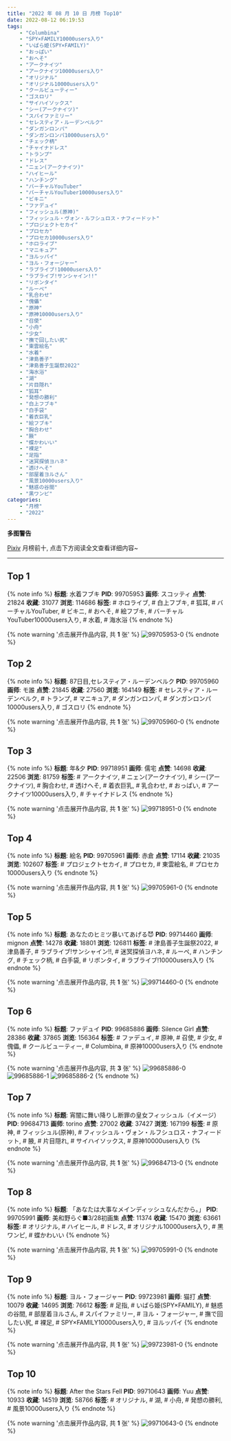 ```yaml
---
title: "2022 年 08 月 10 日 月榜 Top10"
date: 2022-08-12 06:19:53
tags:
    - "Columbina"
    - "SPY×FAMILY10000users入り"
    - "いばら姫(SPY×FAMILY)"
    - "おっぱい"
    - "おへそ"
    - "アークナイツ"
    - "アークナイツ10000users入り"
    - "オリジナル"
    - "オリジナル10000users入り"
    - "クールビューティー"
    - "ゴスロリ"
    - "サイハイソックス"
    - "シー(アークナイツ)"
    - "スパイファミリー"
    - "セレスティア・ルーデンベルク"
    - "ダンガンロンパ"
    - "ダンガンロンパ10000users入り"
    - "チェック柄"
    - "チャイナドレス"
    - "トランプ"
    - "ドレス"
    - "ニェン(アークナイツ)"
    - "ハイヒール"
    - "ハンチング"
    - "バーチャルYouTuber"
    - "バーチャルYouTuber10000users入り"
    - "ビキニ"
    - "ファデュイ"
    - "フィッシュル(原神)"
    - "フィッシュル・ヴォン・ルフシュロス・ナフィードット"
    - "プロジェクトセカイ"
    - "プロセカ"
    - "プロセカ10000users入り"
    - "ホロライブ"
    - "マニキュア"
    - "ヨルッパイ"
    - "ヨル・フォージャー"
    - "ラブライブ!10000users入り"
    - "ラブライブ!サンシャイン!!"
    - "リボンタイ"
    - "ルーペ"
    - "乳合わせ"
    - "傀儡"
    - "原神"
    - "原神10000users入り"
    - "召使"
    - "小舟"
    - "少女"
    - "撫で回したい尻"
    - "東雲絵名"
    - "水着"
    - "津島善子"
    - "津島善子生誕祭2022"
    - "海水浴"
    - "湖"
    - "片目隠れ"
    - "狐耳"
    - "発想の勝利"
    - "白上フブキ"
    - "白手袋"
    - "着衣巨乳"
    - "絵フブキ"
    - "胸合わせ"
    - "腋"
    - "蝶かわいい"
    - "裸足"
    - "足指"
    - "迷冥探偵ヨハネ"
    - "透けへそ"
    - "部屋着ヨルさん"
    - "風景10000users入り"
    - "魅惑の谷間"
    - "黒ワンピ"
categories:
    - "月榜"
    - "2022"
---
```


<i class="fa fa-triangle-exclamation"></i>**多图警告**<i class="fa fa-triangle-exclamation"></i>

[Pixiv](https://www.pixiv.net/) 月榜前十, 点击下方阅读全文查看详细内容~

<!-- more -->

---

## Top 1

{% note info %}
**标题**: 水着フブキ
**PID**: 99705953 **画师**: スコッティ
**点赞**: 21824 **收藏**: 31077 **浏览**: 114686
**标签**: # ホロライブ, # 白上フブキ, # 狐耳, # バーチャルYouTuber, # ビキニ, # おへそ, # 絵フブキ, # バーチャルYouTuber10000users入り, # 水着, # 海水浴
{% endnote %}

{% note warning '点击展开作品内容, 共 **1** 张' %}
![99705953-0](https://i.pixiv.re/img-original/img/2022/07/14/00/00/08/99705953_p0.jpg)
{% endnote %}

## Top 2

{% note info %}
**标题**: 87日目,セレスティア・ルーデンベルク
**PID**: 99705960 **画师**: モ誰
**点赞**: 21845 **收藏**: 27560 **浏览**: 164149
**标签**: # セレスティア・ルーデンベルク, # トランプ, # マニキュア, # ダンガンロンパ, # ダンガンロンパ10000users入り, # ゴスロリ
{% endnote %}

{% note warning '点击展开作品内容, 共 **1** 张' %}
![99705960-0](https://i.pixiv.re/img-original/img/2022/07/14/00/00/09/99705960_p0.jpg)
{% endnote %}

## Top 3

{% note info %}
**标题**: 年&夕
**PID**: 99718951 **画师**: 儒宅
**点赞**: 14698 **收藏**: 22506 **浏览**: 81759
**标签**: # アークナイツ, # ニェン(アークナイツ), # シー(アークナイツ), # 胸合わせ, # 透けへそ, # 着衣巨乳, # 乳合わせ, # おっぱい, # アークナイツ10000users入り, # チャイナドレス
{% endnote %}

{% note warning '点击展开作品内容, 共 **1** 张' %}
![99718951-0](https://i.pixiv.re/img-original/img/2022/07/14/19/09/12/99718951_p0.jpg)
{% endnote %}

## Top 4

{% note info %}
**标题**: 絵名
**PID**: 99705961 **画师**: 赤倉
**点赞**: 17114 **收藏**: 21035 **浏览**: 102607
**标签**: # プロジェクトセカイ, # プロセカ, # 東雲絵名, # プロセカ10000users入り
{% endnote %}

{% note warning '点击展开作品内容, 共 **1** 张' %}
![99705961-0](https://i.pixiv.re/img-original/img/2022/07/14/00/00/09/99705961_p0.png)
{% endnote %}

## Top 5

{% note info %}
**标题**: あなたのヒミツ暴いてあげる😈
**PID**: 99714460 **画师**: mignon
**点赞**: 14278 **收藏**: 18801 **浏览**: 126811
**标签**: # 津島善子生誕祭2022, # 津島善子, # ラブライブ!サンシャイン!!, # 迷冥探偵ヨハネ, # ルーペ, # ハンチング, # チェック柄, # 白手袋, # リボンタイ, # ラブライブ!10000users入り
{% endnote %}

{% note warning '点击展开作品内容, 共 **1** 张' %}
![99714460-0](https://i.pixiv.re/img-original/img/2022/07/14/12/45/52/99714460_p0.jpg)
{% endnote %}

## Top 6

{% note info %}
**标题**: ファデュイ
**PID**: 99685886 **画师**: Silence Girl
**点赞**: 28386 **收藏**: 37865 **浏览**: 156364
**标签**: # ファデュイ, # 原神, # 召使, # 少女, # 傀儡, # クールビューティー, # Columbina, # 原神10000users入り
{% endnote %}

{% note warning '点击展开作品内容, 共 **3** 张' %}
![99685886-0](https://i.pixiv.re/img-original/img/2022/07/13/00/35/01/99685886_p0.png)
![99685886-1](https://i.pixiv.re/img-original/img/2022/07/13/00/35/01/99685886_p1.png)
![99685886-2](https://i.pixiv.re/img-original/img/2022/07/13/00/35/01/99685886_p2.png)
{% endnote %}

## Top 7

{% note info %}
**标题**: 宵闇に舞い降りし断罪の皇女フィッシュル（イメージ）
**PID**: 99684713 **画师**: torino
**点赞**: 27002 **收藏**: 37427 **浏览**: 167199
**标签**: # 原神, # フィッシュル(原神), # フィッシュル・ヴォン・ルフシュロス・ナフィードット, # 腋, # 片目隠れ, # サイハイソックス, # 原神10000users入り
{% endnote %}

{% note warning '点击展开作品内容, 共 **1** 张' %}
![99684713-0](https://i.pixiv.re/img-original/img/2022/07/13/00/00/22/99684713_p0.jpg)
{% endnote %}

## Top 8

{% note info %}
**标题**: 「あなたは大事なメインディッシュなんだから。」
**PID**: 99705991 **画师**: 美和野らぐ■3/28初画集
**点赞**: 11374 **收藏**: 15470 **浏览**: 63661
**标签**: # オリジナル, # ハイヒール, # ドレス, # オリジナル10000users入り, # 黒ワンピ, # 蝶かわいい
{% endnote %}

{% note warning '点击展开作品内容, 共 **1** 张' %}
![99705991-0](https://i.pixiv.re/img-original/img/2022/07/14/00/00/12/99705991_p0.png)
{% endnote %}

## Top 9

{% note info %}
**标题**: ヨル・フォージャー
**PID**: 99723981 **画师**: 猫打
**点赞**: 10079 **收藏**: 14695 **浏览**: 76612
**标签**: # 足指, # いばら姫(SPY×FAMILY), # 魅惑の谷間, # 部屋着ヨルさん, # スパイファミリー, # ヨル・フォージャー, # 撫で回したい尻, # 裸足, # SPY×FAMILY10000users入り, # ヨルッパイ
{% endnote %}

{% note warning '点击展开作品内容, 共 **1** 张' %}
![99723981-0](https://i.pixiv.re/img-original/img/2022/07/14/22/07/42/99723981_p0.jpg)
{% endnote %}

## Top 10

{% note info %}
**标题**: After the Stars Fell
**PID**: 99710643 **画师**: Yuu
**点赞**: 10933 **收藏**: 14519 **浏览**: 58766
**标签**: # オリジナル, # 湖, # 小舟, # 発想の勝利, # 風景10000users入り
{% endnote %}

{% note warning '点击展开作品内容, 共 **1** 张' %}
![99710643-0](https://i.pixiv.re/img-original/img/2022/07/14/05/57/19/99710643_p0.jpg)
{% endnote %}
